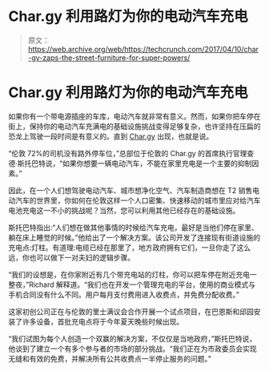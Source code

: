 # Char.gy 利用路灯为你的电动汽车充电 

> 原文：<https://web.archive.org/web/https://techcrunch.com/2017/04/10/char-gy-zaps-the-street-furniture-for-super-powers/>

# Char.gy 利用路灯为你的电动汽车充电

如果你有一个带电源插座的车库，电动汽车就非常有意义。然而，如果你把车停在街上，保持你的电动汽车充满电的基础设施挑战变得足够复杂，也许坚持在压扁的恐龙上驾驶一段时间是有意义的。直到 [Char.gy](https://web.archive.org/web/20221006223105/https://char.gy/) 出现，也就是说。

“伦敦 72%的司机没有路外停车位，”总部位于伦敦的 Char.gy 的首席执行官理查德·斯托巴特说，“如果你想要一辆电动汽车，不能在家里充电是一个主要的抑制因素。”

因此，在一个人们想驾驶电动汽车、城市想净化空气、汽车制造商想在 T2 销售电动汽车的世界里，你如何在伦敦这样一个人口密集、快速移动的城市里应对给汽车电池充电这一不小的挑战呢？当然，您可以利用其他已经存在的基础设施。

斯托巴特指出:“人们想在做其他事情的时候给汽车充电，最好是当他们停在家里、躺在床上睡觉的时候。”他给出了一个解决方案。该公司开发了连接现有街道设施的充电点:灯柱。有道理:电缆已经在那里了，地方政府拥有它们，一旦你走了这么远，你也可以做下一对夫妇的逻辑步骤。

“我们的设想是，在你家附近有几个带充电站的灯柱，你可以把车停在附近充电一整夜，”Richard 解释道。“我们也在开发一个管理充电的平台，使用的商业模式与手机合同没有什么不同。用户每月支付费用进入收费点，并免费分配收费。”

这家初创公司正在与伦敦的里士满议会合作开展一个试点项目，在巴恩斯和邱园安装了许多设备，首批充电点将于今年夏天晚些时候出现。

“我们试图为每个人创造一个双赢的解决方案，不仅仅是当地政府，”斯托巴特说，他谈到了建立一个有多个参与者的市场的部分挑战。“我们正在为市政委员会实现无缝和有效的免费，并解决所有公共收费点一半停止服务的问题。”